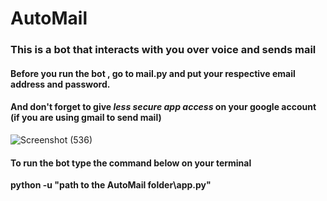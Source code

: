 # AutoMail

### This is a bot that interacts with you over voice and sends mail

#### Before you run the bot , go to mail.py and put your respective email address and password.   
#### And don't forget to give *less secure app access* on your google account (if you are using gmail to send mail)
![Screenshot (536)](https://user-images.githubusercontent.com/70971391/149720578-63ada1c5-2c8a-47f4-8505-3222bd778f64.png)


#### To run the bot type the command below on your terminal
**python -u "path to the AutoMail folder\app.py"**
